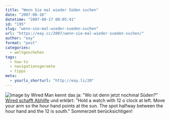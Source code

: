 ```yaml
---
title: "Wenn Sie mal wieder Süden suchen"
date: "2007-08-16"
datetime: "2007-08-17 00:05:41"
id: "195"
slug: "wenn-sie-mal-wieder-sueden-suchen"
url: "https://eay.cc/2007/wenn-sie-mal-wieder-sueden-suchen/"
author: "eay"
format: "post"
categories:
  - weltgeschehen
tags:
  - how-to
  - navigationsgeraete
  - tipps
meta:
  - yourls_shorturl: "http://eay.li/20"
---
```


![](/uploads/2007/south.gif "Image by Wired") Man kennt das ja: "Wo ist denn jetzt nochmal Süden?" [Wired schafft Abhilfe](http://howto.wired.com/wiredhowtos/index.cgi?page_name=use_a_wristwatch_as_a_compass;action=display;category=Live) und erklärt: "Hold a watch with 12 o´clock at left. Move your arm so the hour hand points at the sun. The spot halfway between the hour hand and the 12 is south." Sommerzeit berücksichtigen!
